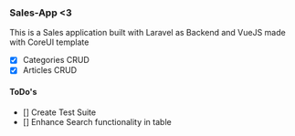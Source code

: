 ### Sales-App <3

This is a Sales application built with Laravel as Backend and VueJS made with CoreUI template

- [x] Categories CRUD
- [x] Articles CRUD

#### ToDo's

- [] Create Test Suite
- [] Enhance Search functionality in table